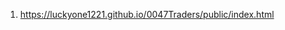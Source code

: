 <!-- https://github.com/luckyone1221/0047Traders -->

1. <https://luckyone1221.github.io/0047Traders/public/index.html>